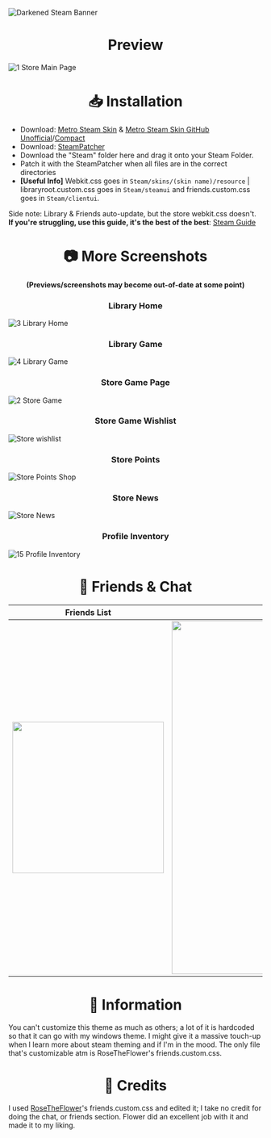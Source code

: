 ![Darkened Steam Banner](https://user-images.githubusercontent.com/78914154/181785740-fa85772e-c0aa-43f9-a2b8-c9f992812f40.png)


<h1 align="center">Preview</h1>

![1  Store Main Page](https://user-images.githubusercontent.com/78914154/181789314-42a0cddd-8ccf-4812-89e1-cbdf0a930576.png)

<h1 align="center">📥 Installation</h1>


- Download: [Metro Steam Skin](https://metroforsteam.com/) & [Metro Steam Skin GitHub Unofficial](https://github.com/redsigma/UPMetroSkin)/[Compact](https://github.com/badanka/Compact)   
- Download: [SteamPatcher](https://github.com/PhantomGamers/SFP/)  
- Download the "Steam" folder here and drag it onto your Steam Folder.  
- Patch it with the SteamPatcher when all files are in the correct directories  
- **[Useful Info]** Webkit.css goes in `Steam/skins/(skin name)/resource` | libraryroot.custom.css goes in `Steam/steamui` and friends.custom.css goes in `Steam/clientui`.  

Side note: Library & Friends auto-update, but the store webkit.css doesn't.  
**If you're struggling, use this guide, it's the best of the best**: [Steam Guide](https://steamcommunity.com/sharedfiles/filedetails/?id=1941650801)  


<h1 align="center", margin= "0">📷 More Screenshots</h1>

<h4 align="center">(Previews/screenshots may become out-of-date at some point)</h4>

<h3 align="center">Library Home</h3>

![3  Library Home](https://user-images.githubusercontent.com/78914154/181786477-1dfadbd6-f8fc-490b-bf6e-bc5157da03dd.png)

<h3 align="center">Library Game</h3>

![4  Library Game](https://user-images.githubusercontent.com/78914154/181786564-e8b887de-66d0-4e8c-b31d-2d7c8db48181.png)

<h3 align="center">Store Game Page</h3>

![2  Store Game](https://user-images.githubusercontent.com/78914154/181786367-1fc3d957-ef82-493b-92b3-76530f8162d2.png)

<h3 align="center">Store Game Wishlist</h3>

![Store wishlist](https://user-images.githubusercontent.com/78914154/187027896-72e23263-9632-40e8-85d8-5f410cad34bb.png)

<h3 align="center">Store Points</h3>

![Store Points Shop](https://user-images.githubusercontent.com/78914154/182877466-2418ccaf-c05b-4611-a415-aeb570588a0e.png)

<h3 align="center">Store News</h3>

![Store News](https://user-images.githubusercontent.com/78914154/182877536-0eecca6b-393d-456f-a846-03fd62e81d93.png)

<h3 align="center">Profile Inventory</h3>

![15  Profile Inventory](https://user-images.githubusercontent.com/78914154/182877225-41d80cc7-720e-46c9-9ba1-477e52050c18.png)

<h1 align="center", margin= "0">💬 Friends & Chat</h1>


| Friends List | Friends Chat |
| :---------: | :---------: |
| <img width=300 src="https://user-images.githubusercontent.com/78914154/181792205-c700d2f8-ce82-4ab1-9a39-6740271d21e4.png"></img>  | <img width=700 src="https://user-images.githubusercontent.com/78914154/181792209-a920fd68-5fa5-44ef-9803-373459f84f60.png"></img>  |

<h1 align="center">📌 Information</h1>

You can't customize this theme as much as others; a lot of it is hardcoded so that it can go with my windows theme. I might give it a massive touch-up when I learn more about steam theming and if I'm in the mood. The only file that's customizable atm is RoseTheFlower's friends.custom.css.


<h1 align="center">📜 Credits</h1>

I used [RoseTheFlower](https://github.com/RoseTheFlower/newsteamchat)'s friends.custom.css and edited it; I take no credit for doing the chat, or friends section. Flower did an excellent job with it and made it to my liking.
